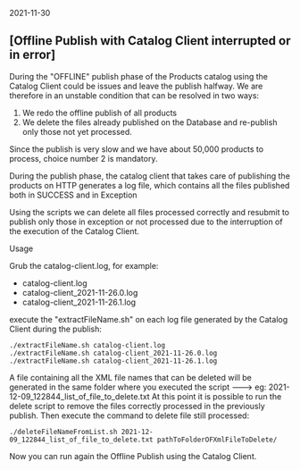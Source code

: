 2021-11-30

## [Offline Publish with Catalog Client interrupted or in error]

During the "OFFLINE" publish phase of the Products catalog using the Catalog Client could be issues and leave the publish halfway.
We are therefore in an unstable condition that can be resolved in two ways:
1) We redo the offline publish of all products
2) We delete the files already published on the Database and re-publish only those not yet processed.

Since the publish is very slow and we have about 50,000 products to process, choice number 2 is mandatory.

During the publish phase, the catalog client that takes care of publishing the products on HTTP generates a log file, which contains all the files published both in SUCCESS and in Exception

Using the scripts we can delete all files processed correctly and resubmit to publish only those in exception or not processed due to the interruption of the execution of the Catalog Client. 


Usage

Grub the catalog-client.log, for example:

- catalog-client.log
- catalog-client_2021-11-26.0.log
- catalog-client_2021-11-26.1.log

execute the "extractFileName.sh" on each log file generated by the Catalog Client during the publish:
```
./extractFileName.sh catalog-client.log
./extractFileName.sh catalog-client_2021-11-26.0.log
./extractFileName.sh catalog-client_2021-11-26.1.log
```

A file containing all the XML file names that can be deleted will be generated in the same folder where you executed the script ---> eg: 2021-12-09_122844_list_of_file_to_delete.txt
At this point it is possible to run the delete script to remove the files correctly processed in the previously publish.
Then execute the command to delete file still processed:

```
./deleteFileNameFromList.sh 2021-12-09_122844_list_of_file_to_delete.txt pathToFolderOFXmlFileToDelete/
```
Now you can run again the Offline Publish using the Catalog Client.
